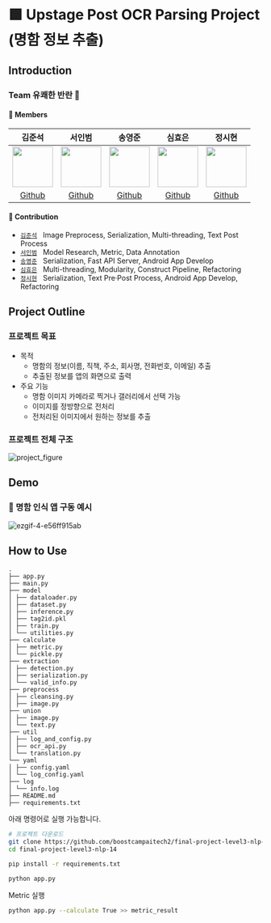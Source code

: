 # 🟪 Upstage Post OCR Parsing Project (명함 정보 추출)

## Introduction

### Team 유쾌한 반란 🤪 



#### 🔅 Members  

김준석|서인범|송영준|심효은|정시현|
:-:|:-:|:-:|:-:|:-:
<img src='https://avatars.githubusercontent.com/u/71753257?v=4' height=80 width=80px></img>|<img src='https://avatars.githubusercontent.com/u/92137358?v=4' height=80 width=80px></img>|<img src='https://avatars.githubusercontent.com/u/55626702?v=4' height=80 width=80px></img>|<img src='https://avatars.githubusercontent.com/u/62679143?v=4' height=80 width=80px></img>|<img src='https://user-images.githubusercontent.com/46811558/157460704-6a5ac09f-fe71-4dd3-b30a-f2fa347b08d2.jpg' height=80 width=80px></img>
[Github](https://github.com/junseok0408)|[Github](https://github.com/inbeomi)|[Github](https://github.com/addadda15)|[Github](https://github.com/hyoeun98)|[Github](https://github.com/jungsiroo)
 
#### 🔅 Contribution  

- [`김준석`](https://github.com/junseok0408) &nbsp; Image Preprocess, Serialization, Multi-threading, Text Post Process
- [`서인범`](https://github.com/inbeomi) &nbsp; Model Research, Metric, Data Annotation
- [`송영준`](https://github.com/addadda15) &nbsp; Serialization, Fast API Server, Android App Develop
- [`심효은`](https://github.com/hyoeun98) &nbsp; Multi-threading, Modularity, Construct Pipeline, Refactoring
- [`정시현`](https://github.com/jungsiroo) &nbsp; Serialization, Text Pre·Post Process, Android App Develop, Refactoring


## Project Outline

### 프로젝트 목표

* 목적
    * 명함의 정보(이름, 직책, 주소, 회사명, 전화번호, 이메일) 추출
    * 추출된 정보를 앱의 화면으로 출력
* 주요 기능
    * 명함 이미지 카메라로 찍거나 갤러리에서 선택 가능
    * 이미지를 정방향으로 전처리
    * 전처리된 이미지에서 원하는 정보를 추출

### 프로젝트 전체 구조

![project_figure](https://user-images.githubusercontent.com/55626702/172746664-b37a2427-f770-4fcc-b8e5-0f93bc5d47a2.PNG)

## Demo

### 👀 명함 인식 앱 구동 예시


![ezgif-4-e56ff915ab](https://user-images.githubusercontent.com/54366260/172990038-4fafa836-0f55-4d15-87d7-feb230b7a3a6.gif)





## How to Use
```
.
├── app.py
├── main.py
├── model
│ ├── dataloader.py
│ ├── dataset.py
│ ├── inference.py
│ ├── tag2id.pkl
│ ├── train.py
│ └── utilities.py
├── calculate
│ ├── metric.py
│ └── pickle.py
├── extraction
│ ├── detection.py
│ ├── serialization.py
│ └── valid_info.py
├── preprocess
│ ├── cleansing.py
│ ├── image.py
├── union
│ ├── image.py
│ └── text.py
├── util
│ ├── log_and_config.py
│ ├── ocr_api.py
│ └── translation.py
└── yaml
│ ├── config.yaml
│ └── log_config.yaml
├── log
│ └── info.log
├── README.md
├── requirements.txt
```

아래 명령어로 실행 가능합니다.

```bash
# 프로젝트 다운로드
git clone https://github.com/boostcampaitech2/final-project-level3-nlp-14.git
cd final-project-level3-nlp-14

pip install -r requirements.txt

python app.py
```

Metric 실행
```bash
python app.py --calculate True >> metric_result
```

